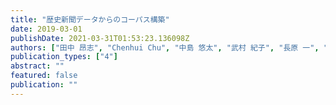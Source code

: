 ```yaml
---
title: "歴史新聞データからのコーパス構築"
date: 2019-03-01
publishDate: 2021-03-31T01:53:23.136098Z
authors: ["田中 昂志", "Chenhui Chu", "中島 悠太", "武村 紀子", "長原 一", "藤川 隆男"]
publication_types: ["4"]
abstract: ""
featured: false
publication: ""
---
```


